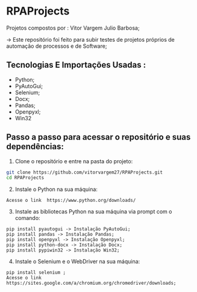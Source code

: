 # RPAProjects

Projetos compostos por : Vitor Vargem Julio Barbosa;

-> Este repositório foi feito para subir testes de projetos próprios de automação de processos e de Software;

## Tecnologias E Importações Usadas :

- Python;
- PyAutoGui;
- Selenium;
- Docx;
- Pandas;
- Openpyxl;
- Win32

## Passo a passo para acessar o repositório e suas dependências:

1. Clone o repositório e entre na pasta do projeto:
```sh
git clone https://github.com/vitorvargem27/RPAProjects.git
cd RPAProjects
```
2. Instale o Python na sua máquina:
```
Acesse o link  https://www.python.org/downloads/
```
3. Instale as bibliotecas Python na sua máquina via prompt com o comando:
```
pip install pyautogui -> Instalação PyAutoGui;
pip install pandas -> Instalação Pandas;
pip install openpyxl -> Instalação Openpyxl;
pip install python-docx -> Instalação Docx;
pip install pypiwin32 -> Instalação Win32;
```
4. Instale o Selenium e o WebDriver na sua máquina:
```
pip install selenium ;
Acesse o link https://sites.google.com/a/chromium.org/chromedriver/downloads;
```
